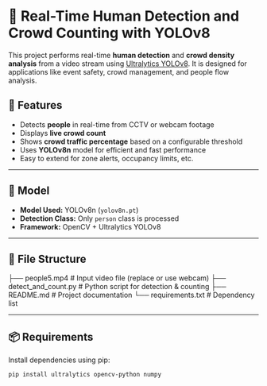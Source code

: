

# 👥 Real-Time Human Detection and Crowd Counting with YOLOv8

This project performs real-time **human detection** and **crowd density analysis** from a video stream using [Ultralytics YOLOv8](https://github.com/ultralytics/ultralytics). It is designed for applications like event safety, crowd management, and people flow analysis.

## 🚀 Features

- Detects **people** in real-time from CCTV or webcam footage  
- Displays **live crowd count**  
- Shows **crowd traffic percentage** based on a configurable threshold  
- Uses **YOLOv8n** model for efficient and fast performance  
- Easy to extend for zone alerts, occupancy limits, etc.

---

## 🧠 Model

- **Model Used:** YOLOv8n (`yolov8n.pt`)
- **Detection Class:** Only `person` class is processed
- **Framework:** OpenCV + Ultralytics YOLOv8

---

## 📂 File Structure

├── people5.mp4 # Input video file (replace or use webcam)
├── detect_and_count.py # Python script for detection & counting
├── README.md # Project documentation
└── requirements.txt # Dependency list



---

## 📦 Requirements

Install dependencies using pip:

```bash
pip install ultralytics opencv-python numpy

